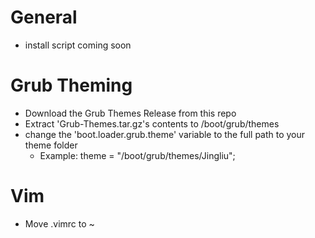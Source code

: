 # General
  - install script coming soon

# Grub Theming
  - Download the Grub Themes Release from this repo
  - Extract 'Grub-Themes.tar.gz's contents to /boot/grub/themes
  - change the 'boot.loader.grub.theme' variable to the full path to your theme folder
      - Example: theme = "/boot/grub/themes/Jingliu";

# Vim
  - Move .vimrc to ~
